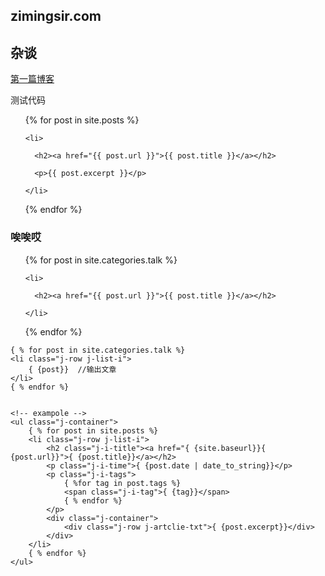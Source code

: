 ## zimingsir.com

## 杂谈

[第一篇博客](https://zimingsir.com/talk/第一篇博客.html)

测试代码

<ul>

{% for post in site.posts %}

    <li>

      <h2><a href="{{ post.url }}">{{ post.title }}</a></h2>

      <p>{{ post.excerpt }}</p>

    </li>

{% endfor %}

</ul>


### 唉唉哎

<ul>

{% for post in site.categories.talk %}

    <li>

      <h2><a href="{{ post.url }}">{{ post.title }}</a></h2>

    </li>

{% endfor %}

</ul>


    { % for post in site.categories.talk %}
    <li class="j-row j-list-i">
        { {post}}  //输出文章
    </li>
    { % endfor %}


    <!-- exampole -->
    <ul class="j-container">
        { % for post in site.posts %}
        <li class="j-row j-list-i">
            <h2 class="j-i-title"><a href="{ {site.baseurl}}{ {post.url}}">{ {post.title}}</a></h2>
            <p class="j-i-time">{ {post.date | date_to_string}}</p>
            <p class="j-i-tags">
                { %for tag in post.tags %}
                <span class="j-i-tag">{ {tag}}</span>
                { % endfor %}
            </p>
            <div class="j-container">
                <div class="j-row j-artclie-txt">{ {post.excerpt}}</div>
            </div>
        </li>
        { % endfor %}
    </ul>


